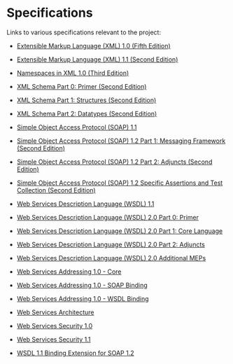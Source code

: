 Specifications
==============

Links to various specifications relevant to the project:

- [Extensible Markup Language (XML) 1.0 (Fifth Edition)](https://www.w3.org/tr/xml/)
- [Extensible Markup Language (XML) 1.1 (Second Edition)](https://www.w3.org/tr/xml11/)
- [Namespaces in XML 1.0 (Third Edition)](https://www.w3.org/tr/xml-names/)
- [XML Schema Part 0: Primer (Second Edition)](https://www.w3.org/tr/xmlschema-0/)
- [XML Schema Part 1: Structures (Second Edition)](https://www.w3.org/tr/xmlschema-1/)
- [XML Schema Part 2: Datatypes (Second Edition)](https://www.w3.org/tr/xmlschema-2/)
- [Simple Object Access Protocol (SOAP) 1.1](https://www.w3.org/tr/soap11/)
- [Simple Object Access Protocol (SOAP) 1.2 Part 1: Messaging Framework (Second Edition)](https://www.w3.org/tr/soap12-part1/)
- [Simple Object Access Protocol (SOAP) 1.2 Part 2: Adjuncts (Second Edition)](https://www.w3.org/tr/soap12-part2/)
- [Simple Object Access Protocol (SOAP) 1.2 Specific Assertions and Test Collection (Second Edition)](https://www.w3.org/tr/soap12-testcollection/)
- [Web Services Description Language (WSDL) 1.1](https://www.w3.org/tr/wsdl)
- [Web Services Description Language (WSDL) 2.0 Part 0: Primer](https://www.w3.org/tr/wsdl20-primer)
- [Web Services Description Language (WSDL) 2.0 Part 1: Core Language](https://www.w3.org/tr/wsdl20)
- [Web Services Description Language (WSDL) 2.0 Part 2: Adjuncts](https://www.w3.org/tr/wsdl20-adjuncts)
- [Web Services Description Language (WSDL) 2.0 Additional MEPs](https://www.w3.org/tr/wsdl20-additional-meps/)
- [Web Services Addressing 1.0 - Core](https://www.w3.org/tr/ws-addr-core/)
- [Web Services Addressing 1.0 - SOAP Binding](https://www.w3.org/tr/ws-addr-soap/)
- [Web Services Addressing 1.0 - WSDL Binding](https://www.w3.org/tr/ws-addr-wsdl/)
- [Web Services Architecture](https://www.w3.org/tr/ws-arch/)
- [Web Services Security 1.0](http://docs.oasis-open.org/wss/2004/01/oasis-200401-wss-soap-message-security-1.0.pdf)
- [Web Services Security 1.1](http://www.oasis-open.org/committees/download.php/16790/wss-v1.1-spec-os-SOAPMessageSecurity.pdf)

- [WSDL 1.1 Binding Extension for SOAP 1.2](https://www.w3.org/submission/wsdl11soap12/)
